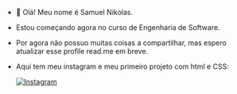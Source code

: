 - 👋 Olá! Meu nome é Samuel Nikolas.
- Estou começando agora no curso de Engenharia de Software.
- Por agora não possuo muitas coisas a compartilhar, mas espero atualizar esse profile read.me em breve.
- Aqui tem meu instagram e meu primeiro projeto com html e CSS:

  [![Instagram](https://img.shields.io/badge/Instagram-E4405F?style=for-the-badge&logo=instagram&logoColor=white)](https://www.instagram.com/)

